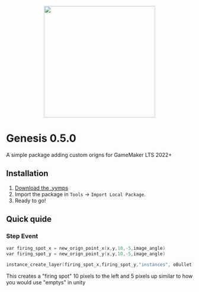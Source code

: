 <p align="left"><img src="https://raw.githubusercontent.com/sofycodes/consoleMe/main/icon.png" style="display:block; margin:auto; width:300px"></p>
<h1 align="left">Genesis 0.5.0</h1>

<p align="left">A simple package adding custom origns for GameMaker LTS 2022+</p>

## Installation
1. [Download the .yymps](https://github.com/sofycat/Genesis/releases/)
2. Import the package in `Tools` -> `Import Local Package`. 
3. Ready to go!

## Quick quide
### Step Event
```c
var firing_spot_x = new_orign_point_x(x,y,10,-5,image_angle)
var firing_spot_y = new_orign_point_y(x,y,10,-5,image_angle)

instance_create_layer(firing_spot_x,firing_spot_y,"instances", oBullet)
```
This creates a "firing spot" 10 pixels to the left and 5 pixels up similar to how you would use "emptys" in unity

